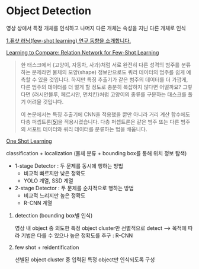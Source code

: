 # Object Detection

영상 상에서 특정 개체를 인식하고 나머지 다른 개체는 속성을 지닌 다른 개체로 인식

[1.퓨샷 러닝(few-shot learning) 연구 동향을 소개합니다.](https://www.kakaobrain.com/blog/106)

[Learning to Compare: Relation Network for Few-Shot Learning](https://arxiv.org/abs/1711.06025)

> 한 태스크에서 {고양이, 자동차, 사과}처럼 서로 완전히 다른 성격의 범주를 분류하는 문제라면 물체의 모양(shape) 정보만으로도 쿼리 데이터의 범주를 쉽게 예측할 수 있을 것입니다. 하지만 특징 추출기가 같은 범주의 데이터를 더 가깝게, 다른 범주의 데이터를 더 멀게 할 정도로 충분히 복잡하지 않다면 어떨까요? 그렇다면 {러시안블루, 페르시안, 먼치킨}처럼 고양이의 종류를 구분하는 태스크를 풀기 어려울 것입니다.
>
> 이 논문에서는 특징 추출기에 CNN을 적용했을 뿐만 아니라 거리 계산 함수에도 다층 퍼셉트론[[5\]](https://www.kakaobrain.com/blog/106#ref_list_5)을 적용시켰습니다. 다층 퍼셉트론은 같은 범주 또는 다른 범주의 서포트 데이터와 쿼리 데이터를 분류하는 법을 배웁니다.

[One Shot Learning](https://www.edwith.org/deeplearningai4/lecture/34911/)



classification + localization (물체 분류 + bounding box를 통해 위치 정보 탐색)

- 1-stage Detector : 두 문제를 동시에 행하는 방법
  - 비교적 빠르지만 낮은 정확도
  - YOLO 계열, SSD 계열
- 2-stage Detector : 두 문제를 순차적으로 행하는 방법
  - 비교적 느리지만 높은 정확도
  - R-CNN 계열



1. detection (bounding box별 인식)

   영상 내 object 중 의도한 특정 object cluster만 선별적으로 detect --> 목적에 따라 기법은 다를 수 있으나 높은 정확도를 추구 : R-CNN

2. few shot + reidentification

   선별된 object cluster 중 입력된 특정 object만 인식되도록 구성

